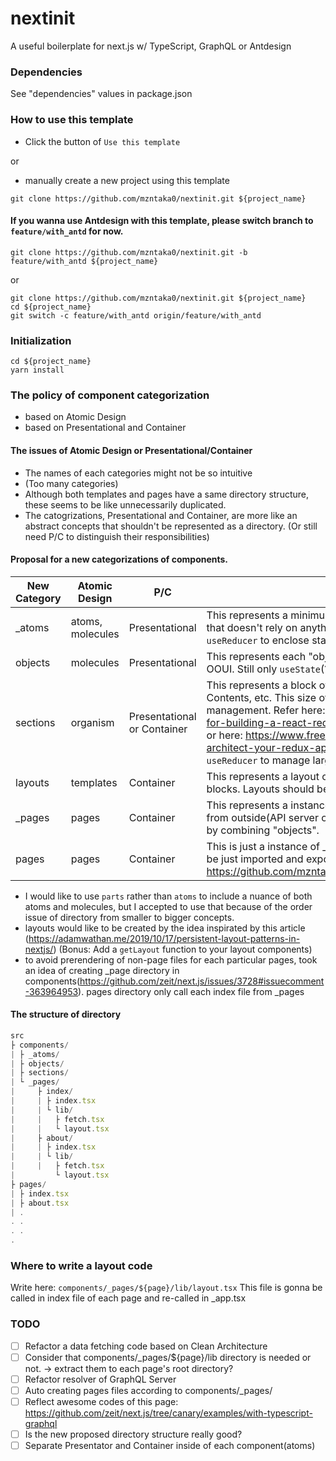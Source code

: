 # nextinit
A useful boilerplate for next.js w/ TypeScript, GraphQL or Antdesign

### Dependencies
See "dependencies" values in package.json


### How to use this template
* Click the button of `Use this template`

or 

* manually create a new project using this template
```
git clone https://github.com/mzntaka0/nextinit.git ${project_name}
```

#### If you wanna use Antdesign with this template, please switch branch to `feature/with_antd` for now.
```
git clone https://github.com/mzntaka0/nextinit.git -b feature/with_antd ${project_name}
```
or 
```
git clone https://github.com/mzntaka0/nextinit.git ${project_name}
cd ${project_name}
git switch -c feature/with_antd origin/feature/with_antd
```


### Initialization
```
cd ${project_name}
yarn install
```


### The policy of component categorization
* based on Atomic Design
* based on Presentational and Container

#### The issues of Atomic Design or Presentational/Container
* The names of each categories might not be so intuitive
* (Too many categories)
* Although both templates and pages have a same directory structure, these seems to be like unnecessarily duplicated.
* The catogrizations, Presentational and Container, are more like an abstract concepts that shouldn't be represented as a directory. (Or still need P/C to distinguish their responsibilities)

#### Proposal for a new categorizations of components.
|New Category|Atomic Design|P/C|description|
-----|-----|-----|-----
|\_atoms|atoms, molecules|Presentational|This represents a minimum part of component, only having local state that doesn't rely on anything. Atoms may only have `useState` not having `useReducer` to enclose states inside.|
|objects|molecules|Presentational|This represents each "objects" concerned by the poinf of view from OOUI. Still only `useState`(?)|
|sections|organism|Presentational or Container|This represents a block of components, which could be Header, Footer, Contents, etc. This size of components are gonna be a unit of redux management. Refer here: https://medium.com/@rajaraodv/a-guide-for-building-a-react-redux-crud-app-7fe0b8943d0f#.c4yhhvk0d or here: https://www.freecodecamp.org/news/the-best-way-to-architect-your-redux-app-ad9bd16c8e2d/ Sections would have `useReducer` to manage larger states.|
|layouts|templates|Container|This represents a layout of the page probably combinating some blocks. Layouts should be included in each \_page directory.|
|\_pages|pages|Container|This represents a instance of each layouts, possibly fetching some data from outside(API server or local store). \_pages should be constructed by combining "objects".|
|pages|pages|Container|This is just a instance of \_pages(each \_pages/${page}/index.tsx would be just imported and exported. See an example here: https://github.com/mzntaka0/nextinit/blob/develop/src/pages/index.tsx |

* I would like to use `parts` rather than `atoms` to include a nuance of both atoms and molecules, but I accepted to use that because of the order issue of directory from smaller to bigger concepts.
* layouts would like to be created by the idea inspirated by this article (https://adamwathan.me/2019/10/17/persistent-layout-patterns-in-nextjs/) (Bonus: Add a `getLayout` function to your layout components)
* to avoid prerendering of non-page files for each particular pages, took an idea of creating \_page directory in components(https://github.com/zeit/next.js/issues/3728#issuecomment-363964953). pages directory only call each index file from \_pages

#### The structure of directory
```ts
src
├ components/
| ├ _atoms/
| ├ objects/
| ├ sections/
| └ _pages/
|     ├ index/
|     | ├ index.tsx
|     | └ lib/
|     |   ├ fetch.tsx
|     |   └ layout.tsx
|     ├ about/
|     | ├ index.tsx
|     | └ lib/
|     |   ├ fetch.tsx
|         └ layout.tsx
├ pages/
| ├ index.tsx
| ├ about.tsx
| .
. .
. .
.
```

### Where to write a layout code
Write here: `components/_pages/${page}/lib/layout.tsx`
This file is gonna be called in index file of each page and re-called in _app.tsx


### TODO
- [ ] Refactor a data fetching code based on Clean Architecture 
- [ ] Consider that components/\_pages/${page}/lib directory is needed or not. -> extract them to each page's root directory?
- [ ] Refactor resolver of GraphQL Server
- [ ] Auto creating pages files according to components/\_pages/
- [ ] Reflect awesome codes of this page: https://github.com/zeit/next.js/tree/canary/examples/with-typescript-graphql
- [ ] Is the new proposed directory structure really good?
- [ ] Separate Presentator and Container inside of each component(atoms)
